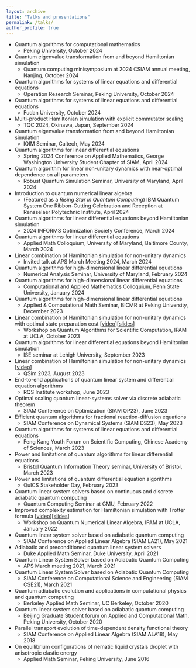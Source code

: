 ```yaml
---
layout: archive
title: "Talks and presentations"
permalink: /talks/
author_profile: true
---
```


* Quantum algorithms for computational mathematics
  * Peking University, October 2024
* Quantum eigenvalue transformation from and beyond Hamiltonian simulation
  * Quantum computing minisymposium at 2024 CSIAM annual meeting, Nanjing, October 2024
* Quantum algorithms for systems of linear equations and differential equations
  * Operation Research Seminar, Peking University, October 2024
* Quantum algorithms for systems of linear equations and differential equations
  * Fudan University, October 2024
* Multi-product Hamiltonian simulation with explicit commutator scaling
  * TQC 2024, Okinawa, Japan, September 2024
* Quantum eigenvalue transformation from and beyond Hamiltonian simulation
  * IQIM Seminar, Caltech, May 2024
* Quantum algorithms for linear differential equations 
  * Spring 2024 Conference on Applied Mathematics, George Washington University Student Chapter of SIAM, April 2024
* Quantum algorithm for linear non-unitary dynamics with near-optimal dependence on all parameters 
  * Robust Quantum Simulation Seminar, University of Maryland, April 2024
* Introduction to quantum numerical linear algebra
  * (Featured as a *Rising Star in Quantum Computing*) IBM Quantum System One Ribbon-Cutting Celebration and Reception at Rensselaer Polytechnic Institute, April 2024
* Quantum algorithms for linear differential equations beyond Hamiltonian simulation 
  * 2024 INFORMS Optimization Society Conference, March 2024
* Quantum algorithms for linear differential equations
  * Applied Math Colloquium, University of Maryland, Baltimore County, March 2024
* Linear combination of Hamiltonian simulation for non-unitary dynamics 
  * Invited talk at APS March Meeting 2024, March 2024
* Quantum algorithms for high-dimensional linear differential equations
  * Numerical Analysis Seminar, University of Maryland, February 2024 
* Quantum algorithms for high-dimensional linear differential equations
  * Computational and Applied Mathematics Colloquium, Penn State University, January 2024 
* Quantum algorithms for high-dimensional linear differential equations
  * Applied & Computational Math Seminar, BICMR at Peking University, December 2023
* Linear combination of Hamiltonian simulation for non-unitary dynamics with optimal state preparation cost [[video](http://www.ipam.ucla.edu/abstract/?tid=19327&pcode=CQCWS1)][[slides](http://helper.ipam.ucla.edu/publications/cqcws1/cqcws1_19327.pdf)]
  * Workshop on Quantum Algorithms for Scientific Computation, IPAM at UCLA, October 2023
* Quantum algorithms for linear differential equations beyond Hamiltonian simulation
  * ISE seminar at Lehigh University, September 2023
* Linear combination of Hamiltonian simulation for non-unitary dynamics [[video](https://www.youtube.com/watch?v=p1H2CoyaA_Q)]
  * QSim 2023, August 2023
* End-to-end applications of quantum linear system and differential equation algorithms
  * RQS Institute workshop, June 2023
* Optimal scaling quantum linear-systems solver via discrete adiabatic theorem
  * SIAM Conference on Optimization (SIAM OP23), June 2023
* Efficient quantum algorithms for fractional reaction-diffusion equations
  * SIAM Conference on Dynamical Systems (SIAM DS23), May 2023
* Quantum algorithms for systems of linear equations and differential equations
  * Feng Kang Youth Forum on Scientific Computing, Chinese Academy of Sciences, March 2023
* Power and limitations of quantum algorithms for linear differential equations
  * Bristol Quantum Information Theory seminar, University of Bristol, March 2023
* Power and limitations of quantum differential equation algorithms
  * QuICS Stakeholder Day, February 2023
* Quantum linear system solvers based on continuous and discrete adiabatic quantum computing
  * Quantum Computing Seminar at GMU, February 2022
* Improved complexity estimation for Hamiltonian simulation with Trotter formula [[video](http://www.ipam.ucla.edu/abstract/?tid=17352&pcode=QL2022)][[slides](http://helper.ipam.ucla.edu/publications/ql2022/ql2022_17352.pdf)]
  * Workshop on Quantum Numerical Linear Algebra, IPAM at UCLA, January 2022
* Quantum linear system solver based on adiabatic quantum computing
  * SIAM Conference on Applied Linear Algebra (SIAM LA21), May 2021
* Adiabatic and preconditioned quantum linear system solvers
  * Duke Applied Math Seminar, Duke University, April 2021
* Quantum Linear System Solver based on Adiabatic Quantum Computing
  * APS March meeting 2021, March 2021
* Quantum Linear System Solver based on Adiabatic Quantum Computing
  * SIAM Conference on Computational Science and Engineering (SIAM CSE21), March 2021
* Quantum adiabatic evolution and applications in computational physics and quantum computing
  * Berkeley Applied Math Seminar, UC Berkeley, October 2020
* Quantum linear system solver based on adiabatic quantum computing
  * Beijing Graduate Student forum on Applied and Computational Math, Peking University, October 2020
* Parallel transport evolution of time-dependent density functional theory
  * SIAM Conference on Applied Linear Algebra (SIAM ALA18), May 2018
* On equilibrium configurations of nematic liquid crystals droplet with anisotropic elastic energy
  * Applied Math Seminar, Peking University, June 2016

